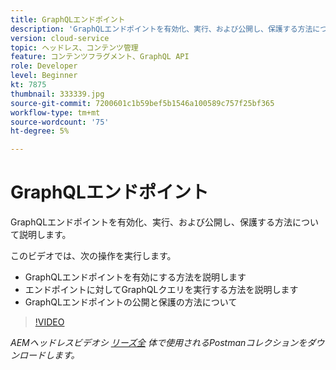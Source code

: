 ```yaml
---
title: GraphQLエンドポイント
description: 'GraphQLエンドポイントを有効化、実行、および公開し、保護する方法について説明します。 '
version: cloud-service
topic: ヘッドレス、コンテンツ管理
feature: コンテンツフラグメント、GraphQL API
role: Developer
level: Beginner
kt: 7875
thumbnail: 333339.jpg
source-git-commit: 7200601c1b59bef5b1546a100589c757f25bf365
workflow-type: tm+mt
source-wordcount: '75'
ht-degree: 5%

---
```



# GraphQLエンドポイント

GraphQLエンドポイントを有効化、実行、および公開し、保護する方法について説明します。

このビデオでは、次の操作を実行します。

+ GraphQLエンドポイントを有効にする方法を説明します
+ エンドポイントに対してGraphQLクエリを実行する方法を説明します
+ GraphQLエンドポイントの公開と保護の方法について

>[!VIDEO](https://video.tv.adobe.com/v/333339/?quality=12&learn=on)

_AEMヘッドレスビデオシ [リーズ全](./assets/aem-headless-video-series.postman_collection.json) 体で使用されるPostmanコレクションをダウンロードします。_
